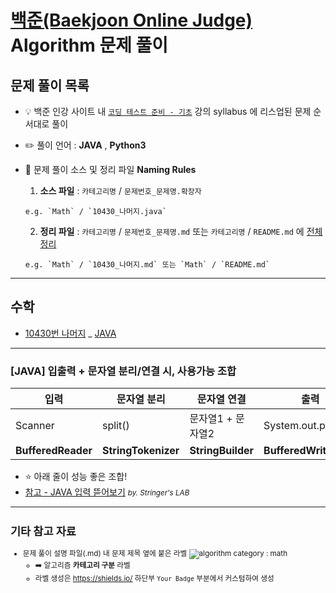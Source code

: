 # [백준(Baekjoon Online Judge)](https://www.acmicpc.net/problem/tags) Algorithm 문제 풀이

## 문제 풀이 목록

- :bulb: 백준 인강 사이트 내 [`코딩 테스트 준비 - 기초`](https://code.plus/course/51) 강의 syllabus 에 리스업된 문제 순서대로 풀이
- :pencil2: 풀이 언어 : **JAVA** , **Python3**
- :pushpin: 문제 풀이 소스 및 정리 파일 **Naming Rules**
  1. **소스 파일** : `카테고리명` / `문제번호_문제명.확장자`

  ```
  e.g. `Math` / `10430_나머지.java`
  ```

  2. **정리 파일** : `카테고리명` / `문제번호_문제명.md` 또는 `카테고리명` / `README.md` 에 <u>전체 정리</u>

  ```
  e.g. `Math` / `10430_나머지.md` 또는 `Math` / `README.md`
  ```

___


## 수학

- [10430번 나머지](https://www.acmicpc.net/problem/10430) _ [JAVA](https://github.com/briso05/TIL/blob/9804b1815a20ad99049e84978c93ea2a5d0aaab2/Coding%20Test/BOJ/Math/10430_%EB%82%98%EB%A8%B8%EC%A7%80.md)

---

### [JAVA] 입출력 + 문자열 분리/연결 시, 사용가능 조합

| **입력** | **문자열 분리** | **문자열 연결** | **출력** |
| --- | --- | --- | --- |
| Scanner | split() | 문자열1 + 문자열2 | System.out.println() |
| **BufferedReader** | **StringTokenizer** | **StringBuilder** | **BufferedWriter** |

- :star: 아래 줄이 성능 좋은 조합!
- [참고 - JAVA 입력 뜯어보기](https://st-lab.tistory.com/41) <small> _by. Stringer's LAB_

___

## 기타 참고 자료
- 문제 풀이 설명 파일(.md) 내 문제 제목 옆에 붙은 라벨 ![algorithm category : math](https://img.shields.io/badge/BOJ-math-yellow)
  - :arrow_right: 알고리즘 **카테고리 구분** 라벨
  - 라벨 생성은 https://shields.io/ 하단부 `Your Badge` 부분에서 커스텀하여 생성
